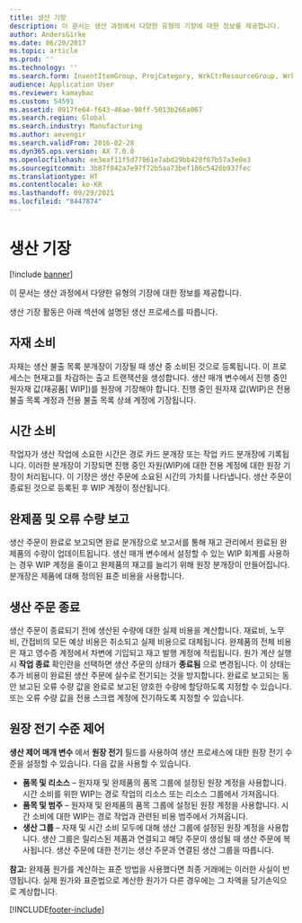 ```yaml
---
title: 생산 기장
description: 이 문서는 생산 과정에서 다양한 유형의 기장에 대한 정보를 제공합니다.
author: AndersGirke
ms.date: 06/20/2017
ms.topic: article
ms.prod: ''
ms.technology: ''
ms.search.form: InventItemGroup, ProjCategory, WrkCtrResourceGroup, WrkCtrTable
audience: Application User
ms.reviewer: kamaybac
ms.custom: 54591
ms.assetid: 0917fe64-f643-46ae-98ff-5013b266a067
ms.search.region: Global
ms.search.industry: Manufacturing
ms.author: aevengir
ms.search.validFrom: 2016-02-28
ms.dyn365.ops.version: AX 7.0.0
ms.openlocfilehash: ee3eaf11f5d77861e7abd29bb428f67b57a3e0e3
ms.sourcegitcommit: 3b87f042a7e97f72b5aa73bef186c5426b937fec
ms.translationtype: HT
ms.contentlocale: ko-KR
ms.lasthandoff: 09/29/2021
ms.locfileid: "8447874"
---
```

# <a name="production-posting"></a>생산 기장

[!include [banner](../includes/banner.md)]

이 문서는 생산 과정에서 다양한 유형의 기장에 대한 정보를 제공합니다.

생산 기장 활동은 아래 섹션에 설명된 생산 프로세스를 따릅니다.

## <a name="material-consumption"></a>자재 소비
자재는 생산 불출 목록 분개장이 기장될 때 생산 중 소비된 것으로 등록됩니다. 이 프로세스는 현재고를 차감하는 출고 트랜잭션을 생성합니다. 생산 매개 변수에서 진행 중인 원자재 값(재공품\[ WIP\])를 원장에 기장해야 합니다. 진행 중인 원자재 값(WIP)은 전용 불출 목록 계정과 전용 불출 목록 상쇄 계정에 기장됩니다.

## <a name="time-consumption"></a>시간 소비
작업자가 생산 작업에 소요한 시간은 경로 카드 분개장 또는 작업 카드 분개장에 기록됩니다. 이러한 분개장이 기장되면 진행 중인 자원(WIP)에 대한 전용 계정에 대한 원장 기장이 처리됩니다. 이 기장은 생산 주문에 소요된 시간의 가치를 나타냅니다. 생산 주문이 종료된 것으로 등록된 후 WIP 계정이 정산됩니다.

## <a name="reporting-finished-goods-and-error-quantities"></a>완제품 및 오류 수량 보고
생산 주문이 완료로 보고되면 완료 분개장으로 보고서를 통해 재고 관리에서 완료된 완제품의 수량이 업데이트됩니다. 생산 매개 변수에서 설정할 수 있는 WIP 회계를 사용하는 경우 WIP 계정을 줄이고 완제품의 재고를 늘리기 위해 원장 분개장이 만들어집니다. 분개장은 제품에 대해 정의된 표준 비용을 사용합니다.

## <a name="ending-the-production-order"></a>생산 주문 종료
생산 주문이 종료되기 전에 생산된 수량에 대한 실제 비용을 계산합니다. 재료비, 노무비, 간접비의 모든 예상 비용은 취소되고 실제 비용으로 대체됩니다. 완제품의 전체 비용은 재고 영수증 계정에서 차변에 기입되고 재고 발행 계정에 적립됩니다. 원가 계산 실행 시 **작업 종료** 확인란을 선택하면 생산 주문의 상태가 **종료됨** 으로 변경됩니다. 이 상태는 추가 비용이 완료된 생산 주문에 실수로 전기되는 것을 방지합니다. 완료로 보고되는 동안 보고된 오류 수량 값을 완료로 보고된 양호한 수량에 할당하도록 지정할 수 있습니다. 또는 오류 수량 값을 전용 스크랩 계정에 전기하도록 지정할 수 있습니다.

## <a name="controlling-the-level-of-ledger-posting"></a>원장 전기 수준 제어
**생산 제어 매개 변수** 에서 **원장 전기** 필드를 사용하여 생산 프로세스에 대한 원장 전기 수준을 설정할 수 있습니다. 다음 값을 사용할 수 있습니다.

-   **품목 및 리소스** – 원자재 및 완제품의 품목 그룹에 설정된 원장 계정을 사용합니다. 시간 소비를 위한 WIP는 경로 작업의 리소스 또는 리소스 그룹에서 가져옵니다.
-   **품목 및 범주** – 원자재 및 완제품의 품목 그룹에 설정된 원장 계정을 사용합니다. 시간 소비에 대한 WIP는 경로 작업과 관련된 비용 범주에서 가져옵니다.
-   **생산 그룹** – 자재 및 시간 소비 모두에 대해 생산 그룹에 설정된 원장 계정을 사용합니다. 생산 그룹은 릴리스된 제품과 연결되고 해당 주문이 생성될 때 생산 주문에 복사됩니다. 생산 주문에 대한 전기는 생산 주문과 연결된 생산 그룹을 따릅니다.

**참고:** 완제품 원가를 계산하는 표준 방법을 사용했다면 최종 거래에는 이러한 사실이 반영됩니다. 실제 원가와 표준법으로 계산한 원가가 다른 경우에는 그 차액을 당기손익으로 계상합니다.





[!INCLUDE[footer-include](../../includes/footer-banner.md)]